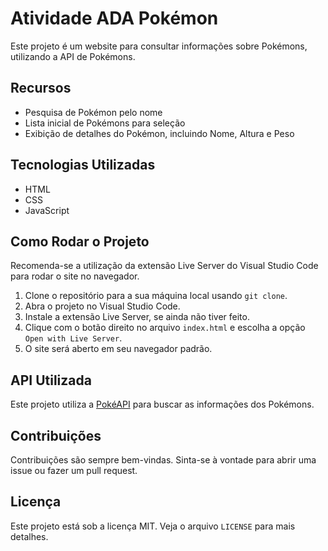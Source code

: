 # Atividade ADA Pokémon

Este projeto é um website para consultar informações sobre Pokémons, utilizando a API de Pokémons. 

## Recursos

- Pesquisa de Pokémon pelo nome
- Lista inicial de Pokémons para seleção
- Exibição de detalhes do Pokémon, incluindo Nome, Altura e Peso

## Tecnologias Utilizadas

- HTML
- CSS
- JavaScript

## Como Rodar o Projeto

Recomenda-se a utilização da extensão Live Server do Visual Studio Code para rodar o site no navegador.

1. Clone o repositório para a sua máquina local usando `git clone`.
2. Abra o projeto no Visual Studio Code.
3. Instale a extensão Live Server, se ainda não tiver feito.
4. Clique com o botão direito no arquivo `index.html` e escolha a opção `Open with Live Server`.
5. O site será aberto em seu navegador padrão.

## API Utilizada

Este projeto utiliza a [PokéAPI](https://pokeapi.co/) para buscar as informações dos Pokémons.

## Contribuições

Contribuições são sempre bem-vindas. Sinta-se à vontade para abrir uma issue ou fazer um pull request.

## Licença

Este projeto está sob a licença MIT. Veja o arquivo `LICENSE` para mais detalhes.